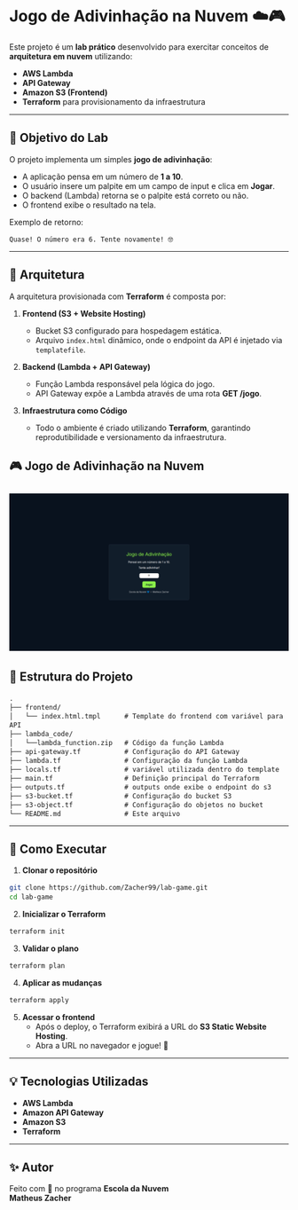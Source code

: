 # Jogo de Adivinhação na Nuvem ☁️🎮

Este projeto é um **lab prático** desenvolvido para exercitar conceitos de **arquitetura em nuvem** utilizando:

- **AWS Lambda**
- **API Gateway**
- **Amazon S3 (Frontend)**
- **Terraform** para provisionamento da infraestrutura

---

## 🎯 Objetivo do Lab

O projeto implementa um simples **jogo de adivinhação**:

- A aplicação pensa em um número de **1 a 10**.
- O usuário insere um palpite em um campo de input e clica em **Jogar**.
- O backend (Lambda) retorna se o palpite está correto ou não.
- O frontend exibe o resultado na tela.

Exemplo de retorno:
```
Quase! O número era 6. Tente novamente! 🤓
```

---

## 🚀 Arquitetura

A arquitetura provisionada com **Terraform** é composta por:

1. **Frontend (S3 + Website Hosting)**  
   - Bucket S3 configurado para hospedagem estática.  
   - Arquivo `index.html` dinâmico, onde o endpoint da API é injetado via `templatefile`.  

2. **Backend (Lambda + API Gateway)**  
   - Função Lambda responsável pela lógica do jogo.  
   - API Gateway expõe a Lambda através de uma rota **GET /jogo**.  

3. **Infraestrutura como Código**  
   - Todo o ambiente é criado utilizando **Terraform**, garantindo reprodutibilidade e versionamento da infraestrutura.  

## 🎮 Jogo de Adivinhação na Nuvem

![Preview do site](./img/preview.png)
---

## 📂 Estrutura do Projeto

```
.
├── frontend/
│   └── index.html.tmpl      # Template do frontend com variável para API 
├── lambda_code/
│   └──lambda_function.zip   # Código da função Lambda               
├── api-gateway.tf           # Configuração do API Gateway
├── lambda.tf                # Configuração da função Lambda
├── locals.tf                # variável utilizada dentro do template
├── main.tf                  # Definição principal do Terraform
├── outputs.tf               # outputs onde exibe o endpoint do s3
├── s3-bucket.tf             # Configuração do bucket S3       
├── s3-object.tf             # Configuração do objetos no bucket
└── README.md                # Este arquivo

```

---

## 🚀 Como Executar

1. **Clonar o repositório**
```bash
git clone https://github.com/Zacher99/lab-game.git
cd lab-game
```

2. **Inicializar o Terraform**
```bash
terraform init
```

3. **Validar o plano**
```bash
terraform plan
```

4. **Aplicar as mudanças**
```bash
terraform apply
```

5. **Acessar o frontend**  
   - Após o deploy, o Terraform exibirá a URL do **S3 Static Website Hosting**.  
   - Abra a URL no navegador e jogue! 🎉  

---

## 💡 Tecnologias Utilizadas

- **AWS Lambda**
- **Amazon API Gateway**
- **Amazon S3**
- **Terraform**

---

## ✨ Autor

Feito com 💙 no programa **Escola da Nuvem**  
**Matheus Zacher**
